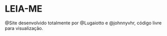 # LEIA-ME


 @Site desenvolvido totalmente por @Lugaiotto e @johnnyvhr, código livre para visualização.

